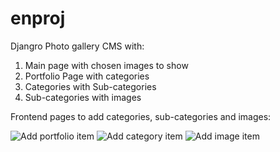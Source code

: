 # enproj
Djangro Photo gallery CMS with:
1. Main page with chosen images to show
2. Portfolio Page with categories
3. Categories with Sub-categories
4. Sub-categories with images

Frontend pages to add categories, sub-categories and images:

![Add portfolio item](https://github.com/endlessnights/enproj/blob/master/enproj/media/uploaded/add_portfolio_item.png?raw=true)
![Add category item](https://github.com/endlessnights/enproj/blob/master/enproj/media/uploaded/add_category_item_from_portfolio.png?raw=true)
![Add image item](https://github.com/endlessnights/enproj/blob/master/enproj/media/uploaded/add_image_item.png?raw=true)
